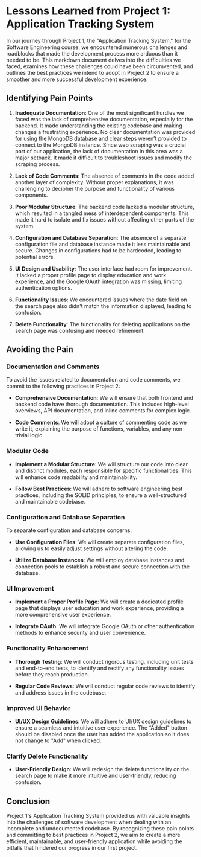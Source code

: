 # Lessons Learned from Project 1: Application Tracking System

In our journey through Project 1, the "Application Tracking System," for the Software Engineering course, we encountered numerous challenges and roadblocks that made the development process more arduous than it needed to be. This markdown document delves into the difficulties we faced, examines how these challenges could have been circumvented, and outlines the best practices we intend to adopt in Project 2 to ensure a smoother and more successful development experience.

## Identifying Pain Points

1. **Inadequate Documentation**: One of the most significant hurdles we faced was the lack of comprehensive documentation, especially for the backend. It made understanding the existing codebase and making changes a frustrating experience. No clear documentation was provided for using the MongoDB database and clear steps weren’t provided to connect to the MongoDB instance. Since web scraping was a crucial part of our application, the lack of documentation in this area was a major setback. It made it difficult to troubleshoot issues and modify the scraping process.

2. **Lack of Code Comments**: The absence of comments in the code added another layer of complexity. Without proper explanations, it was challenging to decipher the purpose and functionality of various components.

3. **Poor Modular Structure**: The backend code lacked a modular structure, which resulted in a tangled mess of interdependent components. This made it hard to isolate and fix issues without affecting other parts of the system.

4. **Configuration and Database Separation**: The absence of a separate configuration file and database instance made it less maintainable and secure. Changes in configurations had to be hardcoded, leading to potential errors.

5. **UI Design and Usability**: The user interface had room for improvement. It lacked a proper profile page to display education and work experience, and the Google OAuth integration was missing, limiting authentication options.

6. **Functionality Issues**: We encountered issues where the date field on the search page also didn't match the information displayed, leading to confusion.

7. **Delete Functionality**: The functionality for deleting applications on the search page was confusing and needed refinement.

## Avoiding the Pain

### Documentation and Comments
To avoid the issues related to documentation and code comments, we commit to the following practices in Project 2:

- **Comprehensive Documentation**: We will ensure that both frontend and backend code have thorough documentation. This includes high-level overviews, API documentation, and inline comments for complex logic.

- **Code Comments**: We will adopt a culture of commenting code as we write it, explaining the purpose of functions, variables, and any non-trivial logic.

### Modular Code

- **Implement a Modular Structure**: We will structure our code into clear and distinct modules, each responsible for specific functionalities. This will enhance code readability and maintainability.

- **Follow Best Practices**: We will adhere to software engineering best practices, including the SOLID principles, to ensure a well-structured and maintainable codebase.

### Configuration and Database Separation
To separate configuration and database concerns:

- **Use Configuration Files**: We will create separate configuration files, allowing us to easily adjust settings without altering the code.

- **Utilize Database Instances**: We will employ database instances and connection pools to establish a robust and secure connection with the database.

### UI Improvement

- **Implement a Proper Profile Page**: We will create a dedicated profile page that displays user education and work experience, providing a more comprehensive user experience.

- **Integrate OAuth**: We will integrate Google OAuth or other authentication methods to enhance security and user convenience.

### Functionality Enhancement

- **Thorough Testing**: We will conduct rigorous testing, including unit tests and end-to-end tests, to identify and rectify any functionality issues before they reach production.

- **Regular Code Reviews**: We will conduct regular code reviews to identify and address issues in the codebase.

### Improved UI Behavior

- **UI/UX Design Guidelines**: We will adhere to UI/UX design guidelines to ensure a seamless and intuitive user experience. The “Added" button should be disabled once the user has added the application so it does not change to "Add" when clicked.

### Clarify Delete Functionality

- **User-Friendly Design**: We will redesign the delete functionality on the search page to make it more intuitive and user-friendly, reducing confusion.

## Conclusion

Project 1's Application Tracking System provided us with valuable insights into the challenges of software development when dealing with an incomplete and undocumented codebase. By recognizing these pain points and committing to best practices in Project 2, we aim to create a more efficient, maintainable, and user-friendly application while avoiding the pitfalls that hindered our progress in our first project. 
